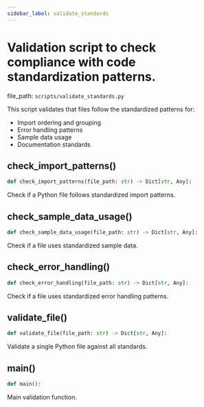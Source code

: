 ```yaml
---
sidebar_label: validate_standards
---
```


# Validation script to check compliance with code standardization patterns.

  file_path: `scripts/validate_standards.py`

This script validates that files follow the standardized patterns for:
- Import ordering and grouping
- Error handling patterns
- Sample data usage
- Documentation standards

## check_import_patterns()

```python
def check_import_patterns(file_path: str) -> Dict[str, Any]:
```

Check if a Python file follows standardized import patterns.

## check_sample_data_usage()

```python
def check_sample_data_usage(file_path: str) -> Dict[str, Any]:
```

Check if a file uses standardized sample data.

## check_error_handling()

```python
def check_error_handling(file_path: str) -> Dict[str, Any]:
```

Check if a file uses standardized error handling patterns.

## validate_file()

```python
def validate_file(file_path: str) -> Dict[str, Any]:
```

Validate a single Python file against all standards.

## main()

```python
def main():
```

Main validation function.
